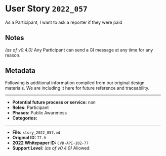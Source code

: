 
# User Story `2022_057` #

<!-- story-start -->As a Participant, I want to ask a reporter if they were paid<!-- story-end -->

## Notes ##

*(as of v0.4.0)*
Any Participant can send a GI message at any time for any reason.

## Metadata ##

Following is additional information compiled from our original design materials.
We are including it here for future reference and traceability.

---

- **Potential future process or service:** nan
- **Roles:** Participant
- **Phases:** Public Awareness
- **Categories:**

---

- **File:** `story_2022_057.md`
- **Original ID:** `77.0`
- **2022 Whitepaper ID:** `CVD-API-102-77`
- **Support Level:** *(as of v0.4.0)* Allowed
